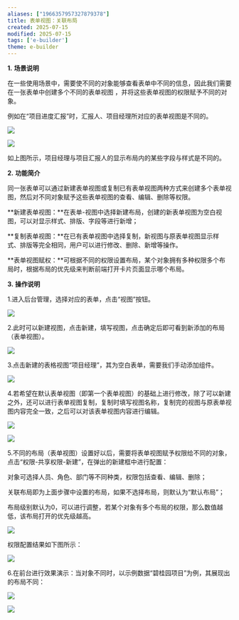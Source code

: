 ```yaml
---
aliases: ["1966357957327879378"]
title: 表单视图：关联布局
created: 2025-07-15
modified: 2025-07-15
tags: ['e-builder']
theme: e-builder
---
```


**1.** **场景说明**

在一些使用场景中，需要使不同的对象能够查看表单中不同的信息，因此我们需要在一张表单中创建多个不同的表单视图 ，并将这些表单视图的权限赋予不同的对象。

例如在“项目进度汇报”时，汇报人、项目经理所对应的表单视图是不同的。

![](9d50efa78fb858aa763b784d033a16d8.jpg)

![](4f1c83b6498777f71871cf8594ff94d1.jpg)

如上图所示，项目经理与项目汇报人的显示布局内的某些字段与样式是不同的。

**2.** **功能简介**

同一张表单可以通过新建表单视图或复制已有表单视图两种方式来创建多个表单视图，然后对不同对象赋予这些表单视图的查看、编辑、删除等权限。

**新建表单视图：**在表单-视图中选择新建布局，创建的新表单视图为空白视图，可以对显示样式、排版、字段等进行新增；

**复制表单视图：**在已有表单视图中选择复制，新视图与原表单视图显示样式、排版等完全相同，用户可以进行修改、删除、新增等操作。

**表单视图赋权：**可根据不同的权限设置布局，某个对象拥有多种权限多个布局时，根据布局的优先级来判断前端打开卡片页面显示哪个布局。

**3.** **操作说明**

1.进入后台管理，选择对应的表单，点击“视图”按钮。

![](e6e28bf64435413d51e20421bfe440c3.jpg)

2.此时可以新建视图，点击新建，填写视图，点击确定后即可看到新添加的布局（表单视图）。

![](d6641c814e2d3b072a04ed7f83c75a41.jpg)

3.点击新建的表格视图“项目经理”，其为空白表单，需要我们手动添加组件。

![](904d48422e00f4ab0e72096a40e85964.jpg)

4.若希望在默认表单视图（即第一个表单视图）的基础上进行修改，除了可以新建之外，还可以进行表单视图复制，复制时填写视图名称，复制完的视图与原表单视图内容完全一致，之后可以对该表单视图内容进行编辑。

![](19aaefaee58f951ae8640a0d195767da.jpg)

![](656476c49f7b8c9cc7ca4e299e7962fe.jpg)

5.不同的布局（表单视图）设置好以后，需要将表单视图赋予权限给不同的对象，点击“权限-共享权限-新建”，在弹出的新建框中进行配置：

对象可选择人员、角色、部门等不同种类，权限包括查看、编辑、删除；

关联布局即为上面步骤中设置的布局，如果不选择布局，则默认为“默认布局”；

布局级别默认为0，可以进行调整，若某个对象有多个布局的权限，那么数值越低，该布局打开的优先级越高。

![](8cc45fbff1fe5315294dd4c82f5a3b80.jpg)

权限配置结果如下图所示：

![](1d750cd4c8606521af0b529d0777cb40.jpg)

6.在前台进行效果演示：当对象不同时，以示例数据“碧桂园项目”为例，其展现出的布局不同：

![](002c5b64f999d01e952e9814f16caa66.jpg)

![](b8e68f0b557182e6a53f71566a484962.jpg)